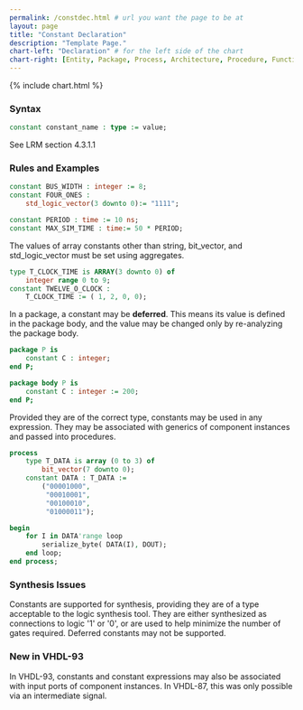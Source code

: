 ```yaml
---
permalink: /constdec.html # url you want the page to be at
layout: page
title: "Constant Declaration"
description: "Template Page."
chart-left: "Declaration" # for the left side of the chart
chart-right: [Entity, Package, Process, Architecture, Procedure, Function] # for the right side of the chart
---
```


{% include chart.html %}

<h3 class="text-hr"><span>Syntax</span></h3>

```vhdl
constant constant_name : type := value;
```
See LRM section 4.3.1.1

<h3 class="text-hr"><span>Rules and Examples</span></h3>

```vhdl
constant BUS_WIDTH : integer := 8;
constant FOUR_ONES :
    std_logic_vector(3 downto 0):= "1111";

constant PERIOD : time := 10 ns;
constant MAX_SIM_TIME : time:= 50 * PERIOD;
```

The values of array constants other than string, bit_vector, and std_logic_vector must be set using aggregates.
```vhdl
type T_CLOCK_TIME is ARRAY(3 downto 0) of
    integer range 0 to 9;
constant TWELVE_O_CLOCK :
    T_CLOCK_TIME := ( 1, 2, 0, 0);
```

In a package, a constant may be __deferred__. This means its value is defined in the package body, and the value may be changed only by re-analyzing the package body.
```vhdl
package P is
    constant C : integer;
end P;

package body P is
    constant C : integer := 200;
end P;
```

Provided they are of the correct type, constants may be used in any expression. They may be associated with generics of component instances and passed into procedures.
```vhdl
process
    type T_DATA is array (0 to 3) of
        bit_vector(7 downto 0);
    constant DATA : T_DATA :=
        ("00001000",
         "00010001",
         "00100010",
         "01000011");

begin
    for I in DATA'range loop
        serialize_byte( DATA(I), DOUT);
    end loop;
end process;
```


<h3 class="text-hr"><span>Synthesis Issues</span></h3>

Constants are supported for synthesis, providing they are of a type acceptable to the logic synthesis tool. They are either synthesized as connections to logic '1' or '0', or are used to help minimize the number of gates required. Deferred constants may not be supported.

<h3 class="text-hr"><span>New in VHDL-93</span></h3>

In VHDL-93, constants and constant expressions may also be associated with input ports of component instances. In VHDL-87, this was only possible via an intermediate signal.
